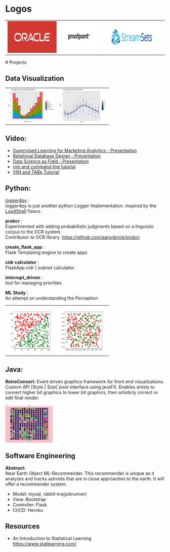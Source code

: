 # Logos
<table>
<tr><td><img src="https://raw.githubusercontent.com/tcwbot/public/main/images/logo_01.png" height="100"/></td>
<td><img src="https://raw.githubusercontent.com/tcwbot/public/main/images/logo_02.png" height="100"/></td>
<td><img src="https://raw.githubusercontent.com/tcwbot/public/main/images/logo_03.png" height="100"/></td></tr>
</table>
# Projects
 

## Data Visualization
<table>
 <tr>
  <td>
<img src="https://github.com/tcwbot/public/blob/main/images/visual-analysis1.png" width="150"/>
  </td>
  <td>
<img src="https://github.com/tcwbot/public/blob/main/images/visual-analysis2.png" width="150"/>
  </td>
 </tr>
</table>

## Video:
- [Supervised Learning for Marketing Analytics - Presentation](https://www.youtube.com/watch?v=7WtoGeQmB0w)
- [Relational Database Design - Presentation](https://www.youtube.com/watch?v=QxE2QbB2YTM)
- [Data Science as Field - Presentation](https://www.youtube.com/watch?v=uiD9XutppVQ)
- [vim and command line tutorial](https://www.youtube.com/watch?v=RCx34TPTjsg)
- [VIM and TABe Tutorial](https://www.youtube.com/watch?v=PhcTrkfMIS4)


  
## Python:

[logger4py](https://github.com/tcwbot/logger4) : <br/>
logger4py is just another python Logger Implementation.  Inspired by the [Log4Shell](https://en.wikipedia.org/wiki/Log4Shell) fiasco.

__probcr__ : <br/>
Experimented with adding probabilistic judgments based on a linguistic corpus to the OCR system.<br/>
Contributor to OCR library. https://github.com/aaronbrick/probcr

__create_flask_app__ :  <br/>
Flask Templating engine to create apps

__cidr calculator__ : <br/>
FlaskApp cidr | subnet calculator.

__interrupt_driven__ :  <br/>
tool for managing priorities

__ML Study__ :  <br/>
An attempt on understanding the Perception
<table>
 <tr>
  <td>
<img src="https://raw.githubusercontent.com/tcwbot/public/main/images/simple_classification_01.png" width="150"/>
  </td>
  <td>
<img src="https://raw.githubusercontent.com/tcwbot/public/main/images/simple_classification_02.png" width="150"/>
  </td>
 </tr>
</table>
   
## Java:

__RetroConvert__: Event driven graphics framework for front end visualizations. Custom API [Style | Size] pixel interface using javaFX. Enables artists to convert higher bit graphics to lower bit graphics, then artisticly correct or edit final render. 

<img align="center" src="https://raw.githubusercontent.com/tcwbot/public/main/images/pixels.png" width="150"/>

## Software Engineering
**Abstract:** <br/>
Near Earth Object ML-Recommender. This recommender is unique as it analyzes and tracks astroids that are in close approaches to the earth. It will offer a recommender system.
- Model: mysql, rabbit mq(jobrunner) <br/>
- View: Bootstrap <br/>
- Controller: Flask <br/>
- CI/CD: Heroku

## Resources
- An Introduction to Statistical Learning <br/>
https://www.statlearning.com/ <br/>


